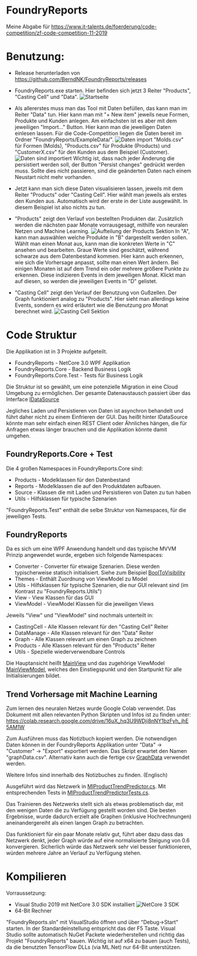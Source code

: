 # FoundryReports
Meine Abgabe für https://www.it-talents.de/foerderung/code-competition/zf-code-competition-11-2019

# Benutzung:
- Release herunterladen von https://github.com/BerndNK/FoundryReports/releases

- FoundryReports.exe starten. Hier befinden sich jetzt 3 Reiter "Products", "Casting Cell" und "Data".
![Startseite](https://github.com/BerndNK/FoundryReports/blob/master/Documentation/Empty.PNG?raw=true)

- Als allererstes muss man das Tool mit Daten befüllen, das kann man im Reiter "Data" tun. Hier kann man mit "+ New item" jeweils neue Formen, Produkte und Kunden anlegen. Am einfachsten ist es aber mit dem jeweiligen "Import..." Button. Hier kann man die jeweiligen Daten einlesen lassen. Für die Code-Competition liegen die Daten bereit im Ordner "FoundryReports/ExampleData/". 
![Daten import](https://github.com/BerndNK/FoundryReports/blob/master/Documentation/Import.PNG?raw=true)
"Molds.csv" für Formen (Molds), "Products.csv" für Produkte (Products) und "CustomerX.csv" für den Kunden aus dem Beispiel (Customer).
![Daten sind importiert](https://github.com/BerndNK/FoundryReports/blob/master/Documentation/DataIsImported.PNG?raw=true)
Wichtig ist, dass nach jeder Änderung die persistiert werden soll, der Button "Persist changes" gedrückt werden muss. Sollte dies nicht passieren, sind die geänderten Daten nach einem Neustart nicht mehr vorhanden.

- Jetzt kann man sich diese Daten visualisieren lassen, jeweils mit dem Reiter "Products" oder "Casting Cell". Hier wählt man jeweils als erstes den Kunden aus. Automatisch wird der erste in der Liste ausgewählt. In diesem Beispiel ist also nichts zu tun.

- "Products" zeigt den Verlauf von bestellten Produkten dar. Zusätzlich werden die nächsten paar Monate vorrausgesagt, mithilfe von neuralen Netzen und Machine Learning.
![Aufteilung der Products Sektion](https://github.com/BerndNK/FoundryReports/blob/master/Documentation/ProductSections.PNG?raw=true)
In "A", kann man auswählen welche Produkte in "B" dargestellt werden sollen. Wählt man einen Monat aus, kann man die konkreten Werte in "C" ansehen und bearbeiten. Graue Werte sind geschätzt, während schwarze aus dem Datenbestand kommen. Hier kann auch erkennen, wie sich die Vorhersage anpasst, sollte man einen Wert ändern.
Bei einigen Monaten ist auf dem Trend ein oder mehrere größere Punkte zu erkennen. Diese indizieren Events in dem jeweiligen Monat. Klickt man auf diesen, so werden die jeweiligen Events in "D" gelistet.
- "Casting Cell" zeigt den Verlauf der Benutzung von Gußzellen. Der Graph funktioniert analog zu "Products". Hier sieht man allerdings keine Events, sondern es wird erläutert wie die Benutzung pro Monat berechnet wird.
![Casting Cell Sektion](https://github.com/BerndNK/FoundryReports/blob/master/Documentation/CastingCellSections.PNG?raw=true)

# Code Struktur
Die Applikation ist in 3 Projekte aufgeteilt.
- FoundryReports - NetCore 3.0 WPF Applikation
- FoundryReports.Core - Backend Business Logik
- FoundryReports.Core.Test - Tests für Business Logik

Die Struktur ist so gewählt, um eine potenzielle Migration in eine Cloud Umgebung zu ermöglichen. Der gesamte Datenaustausch passiert über das Interface [IDataSource](/FoundryReports.Core/Source/IDataSource.cs)

Jegliches Laden und Persistieren von Daten ist asynchron behandelt und führt daher nicht zu einem Einfrieren der GUI. Das heißt hinter IDataSource könnte man sehr einfach einen REST Client oder Ähnliches hängen, die für Anfragen etwas länger brauchen und die Applikation könnte damit umgehen.

## FoundryReports.Core + Test
Die 4 großen Namespaces in FoundryReports.Core sind:
- Products - Modelklassen für den Datenbestand
- Reports - Modelklassen die auf den Produktdaten aufbauen. 
- Source - Klassen die mit Laden und Persistieren von Daten zu tun haben
- Utils - Hilfsklassen für typische Szenarien

"FoundryReports.Test" enthält die selbe Struktur von Namespaces, für die jeweiligen Tests.

## FoundryReports
Da es sich um eine WPF Anwendung handelt und das typische MVVM Prinzip angewendet wurde, ergeben sich folgende Namespaces:
- Converter - Converter für etwaige Szenarien. Diese werden typischerweise statisch initialisiert. Siehe zum Beispiel [BoolToVisibility](/FoundryReports/Converter/BoolToVisibility.cs)
- Themes - Enthält Zuordnung von ViewModel zu Model
- Utils - Hilfsklassen für typische Szenarien, die nur GUI relevant sind (im Kontrast zu "FoundryReports.Utils")
- View - View Klassen für das GUI
- ViewModel - ViewModel Klassen für die jeweiligen Views

Jeweils "View" und "ViewModel" sind nochmals unterteilt in:
- CastingCell - Alle Klassen relevant für den "Casting Cell" Reiter
- DataManage - Alle Klassen relevant für den "Data" Reiter
- Graph - Alle Klassen relevant um einen Graph zu zeichnen
- Products - Alle Klassen relevant für den "Products" Reiter
- Utils - Spezielle wiederverwendbare Controls

Die Hauptansicht heißt [MainView](/FoundryReports/View/MainView.xaml) und das zugehörige ViewModel [MainViewModel](/FoundryReports/ViewModel/MainViewModel.cs), welches den Einstiegspunkt und den Startpunkt für alle Initialisierungen bildet.


## Trend Vorhersage mit Machine Learning
Zum lernen des neuralen Netzes wurde Google Colab verwendet. Das Dokument mit allen relevanten Python Skripten und Infos ist zu finden unter:
https://colab.research.google.com/drive/16uX_hq3U9WDji8nNY1bzFyh_jhE5AM1W

Zum Ausführen muss das Notizbuch kopiert werden. Die notwendigen Daten können in der FoundryReports Applikation unter "Data" -> "Customer" -> "Export" exportiert werden. Das Skript erwartet den Namen "graphData.csv". Alternativ kann auch die fertige csv [GraphData](/ExampleData/graphData.csv) verwendet werden.

Weitere Infos sind innerhalb des Notizbuches zu finden. (Englisch)

Ausgeführt wird das Netzwerk in [MlProductTrendPredictor.cs](/FoundryReports.Core/Source/Prediction/MlProductTrendPredictor.cs). Mit entsprechenden Tests in [MlProductTrendPredictorTests.cs](/FoundryReports.Core.Test/Source/Prediction/MlProductTrendPredictorTests.cs).

Das Trainieren des Netzwerks stellt sich als etwas problematisch dar, mit den wenigen Daten die zu Verfügung gestellt worden sind. Die besten Ergebnisse, wurde dadurch erzielt alle Graphen (inklusive Hochrechnungen) aneinandergereiht als einen langen Graph zu betrachten.

Das funktioniert für ein paar Monate relativ gut, führt aber dazu dass das Netzwerk denkt, jeder Graph würde auf eine normalisierte Steigung von 0.6 konvergieren. Sicherlich würde das Netzwerk sehr viel besser funktionieren, würden mehrere Jahre an Verlauf zu Verfügung stehen.

# Kompilieren
Vorraussetzung: 
- Visual Studio 2019 mit NetCore 3.0 SDK installiert ![NetCore 3 SDK](https://dotnet.microsoft.com/download/dotnet-core/3.0)
- 64-Bit Rechner

"FoundryReports.sln" mit VisualStudio öffnen und über "Debug->Start" starten. In der Standardeinstellung entspricht das der F5 Taste. Visual Studio sollte automatisch NuGet Packete wiederherstellen und richtig das Projekt "FoundryReports" bauen. Wichtig ist auf x64 zu bauen (auch Tests), da die benutzten TensorFlow DLLs (via ML.Net) nur 64-Bit unterstützen.
